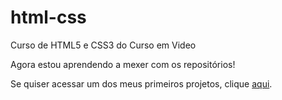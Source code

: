 # html-css
 Curso de HTML5 e CSS3 do Curso em Video

Agora estou aprendendo a mexer com os repositórios!

Se quiser acessar um dos meus primeiros projetos, clique <a href="https://mykealmeida.github.io/html-css/módulo 2\desafios\desafio10\android.html" target="_blank">aqui</a>.